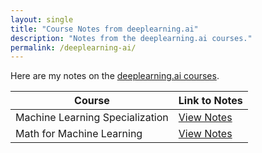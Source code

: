 ```yaml
---
layout: single
title: "Course Notes from deeplearning.ai"
description: "Notes from the deeplearning.ai courses."
permalink: /deeplearning-ai/
---
```


Here are my notes on the [deeplearning.ai courses](https://www.deeplearning.ai/resources/).

| Course                          | Link to Notes                     |
|---------------------------------|-----------------------------------|
| Machine Learning Specialization | [View Notes](#machine-learning-specialization) |
| Math for Machine Learning       | [View Notes](#math-for-machine-learning)       |